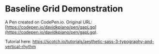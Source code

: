 # Baseline Grid Demonstration

A Pen created on CodePen.io. Original URL: [https://codepen.io/davidkpiano/pen/gapLgq](https://codepen.io/davidkpiano/pen/gapLgq).

Tutorial here: https://scotch.io/tutorials/aesthetic-sass-3-typography-and-vertical-rhythm
